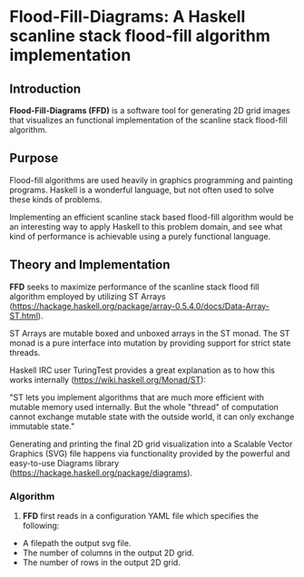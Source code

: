 # Flood-Fill-Diagrams:  A Haskell scanline stack flood-fill algorithm implementation

## Introduction

**Flood-Fill-Diagrams (FFD)** is a software tool for generating 2D grid images that visualizes an functional implementation of the scanline stack flood-fill algorithm.

## Purpose

Flood-fill algorithms are used heavily in graphics programming and painting programs.  Haskell is a wonderful language, but not often used to solve these kinds of problems.

Implementing an efficient scanline stack based flood-fill algorithm would be an interesting way to apply Haskell to this problem domain, and see what kind of performance is achievable using a purely functional language.

## Theory and Implementation

**FFD** seeks to maximize performance of the scanline stack flood fill algorithm employed by utilizing ST Arrays (https://hackage.haskell.org/package/array-0.5.4.0/docs/Data-Array-ST.html).

ST Arrays are mutable boxed and unboxed arrays in the ST monad.  The ST monad is a pure interface into mutation by providing support for strict state threads.

Haskell IRC user TuringTest provides a great explanation as to how this works internally (https://wiki.haskell.org/Monad/ST):

"ST lets you implement algorithms that are much more efficient with mutable memory used internally. But the whole "thread" of computation cannot exchange mutable state with the outside world, it can only exchange immutable state."

Generating and printing the final 2D grid visualization into a Scalable Vector Graphics (SVG) file happens via functionality provided by the powerful and easy-to-use Diagrams library (https://hackage.haskell.org/package/diagrams).

### Algorithm

1) **FFD** first reads in a configuration YAML file which specifies the following:
  - A filepath the output svg file. 
  - The number of columns in the output 2D grid.
  - The number of rows in the output 2D grid.
